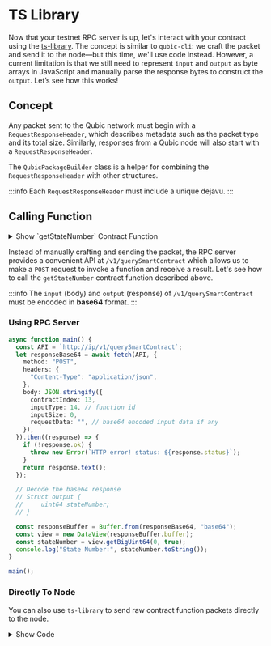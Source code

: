 # TS Library

Now that your testnet RPC server is up, let's interact with your contract using the [ts-library](https://www.npmjs.com/package/@qubic-lib/qubic-ts-library). The concept is similar to `qubic-cli`: we craft the packet and send it to the node—but this time, we'll use code instead. However, a current limitation is that we still need to represent `input` and `output` as byte arrays in JavaScript and manually parse the response bytes to construct the `output`. Let’s see how this works!

## Concept

Any packet sent to the Qubic network must begin with a `RequestResponseHeader`, which describes metadata such as the packet type and its total size. Similarly, responses from a Qubic node will also start with a `RequestResponseHeader`.

The `QubicPackageBuilder` class is a helper for combining the `RequestResponseHeader` with other structures.

:::info
Each `RequestResponseHeader` must include a unique dejavu.
:::

## Calling Function

<details>
<summary>Show `getStateNumber` Contract Function</summary>

```cpp
struct getStateNumber_input
{
};

struct getStateNumber_output
{
    uint64 stateNumber;
};

PUBLIC_FUNCTION(getStateNumber)
{
    output.stateNumber = state.stateNumber;
}
```

</details>

Instead of manually crafting and sending the packet, the RPC server provides a convenient API at `/v1/querySmartContract` which allows us to make a `POST` request to invoke a function and receive a result. Let's see how to call the `getStateNumber` contract function described above.

:::info
The `input` (body) and `output` (response) of `/v1/querySmartContract` must be encoded in **base64** format.
:::

### Using RPC Server

```ts
async function main() {
  const API = `http://ip/v1/querySmartContract`;
  let responseBase64 = await fetch(API, {
    method: "POST",
    headers: {
      "Content-Type": "application/json",
    },
    body: JSON.stringify({
      contractIndex: 13,
      inputType: 14, // function id
      inputSize: 0,
      requestData: "", // base64 encoded input data if any
    }),
  }).then((response) => {
    if (!response.ok) {
      throw new Error(`HTTP error! status: ${response.status}`);
    }
    return response.text();
  });

  // Decode the base64 response
  // Struct output {
  //     uint64 stateNumber;
  // }

  const responseBuffer = Buffer.from(responseBase64, "base64");
  const view = new DataView(responseBuffer.buffer);
  const stateNumber = view.getBigUint64(0, true);
  console.log("State Number:", stateNumber.toString());
}

main();
```

### Directly To Node

You can also use `ts-library` to send raw contract function packets directly to the node.

<details>
 <summary>Show Code</summary>   
```ts
async function main() {
    const peerAddress = '162.120.19.25';
    const connector = new QubicConnectorNode(31841);
    if (!connector) {
        console.error('Failed to create QubicConnectorNode instance.');
        return;
    }
    connector.connect(peerAddress);
    connector.onPeerConnected = () => {
        console.log('Connected to peer:', peerAddress);

        // First craft the RequestContractFunction package
        // This is a request to the contract at index 13, function ID 14 with no input (INPUT_SIZE = 0)
        const CONTRACT_INDEX = 13;
        const FUNCTION_ID = 14;
        const INPUT_SIZE = 0;
        const request = new RequestContractFunction(
            CONTRACT_INDEX,
            FUNCTION_ID,
            INPUT_SIZE
        );

        // craft the RequestResponseHeader package
        const header = new RequestResponseHeader(
            QubicPackageType.RequestContractFunction,
            request.getPackageSize()
        );
        header.randomizeDejaVu();

        // Now combine the header and request into a single package using QubicPackageBuilder
        const builder = new QubicPackageBuilder(header.getSize());
        builder.add(header);
        builder.add(request);
        const data = builder.getData();
        connector.sendPackage(data);
        console.log(
            "Called contract function with ID",
            FUNCTION_ID,
            "on contract at index",
            CONTRACT_INDEX,
            "with input size",
            INPUT_SIZE,
            "to peer",
            peerAddress
        );
    };

    connector.onPackageReceived = (packageData) => {
        if (
            packageData.header.getType() !==
            QubicPackageType.RespondContractFunction
        ) {
            return;
        }
        let view = new DataView(packageData.payLoad.buffer);
        let statateNumber = view.getBigUint64(0, true);
        console.log('State Number: ', statateNumber.toString());
    };

}

main();

````
</details>


## Invoke Procedure

As discussed earlier, invoking a procedure is essentially sending a transaction. The `ts-library` provides classes to help build these transactions. Let’s explore how it works.

<details>
<summary>Show `setStateNumber` Contract Function</summary>

```cpp
struct setStateNumber_input
{
    uint64 stateNumber;
};

struct setStateNumber_output
{
    uint8 result;
};

PUBLIC_PROCEDURE(setStateNumber)
{
    if (input.stateNumber < state.stateNumber)
    {
        output.result = 1;
        return;
    }

    state.stateNumber = input.stateNumber;
    output.result = 0;
}
```

</details>

### Using RPC Server

```ts
async function main() {
    const BASE_URL = `http://162.120.18.27:8000/v1`;

    // Will be used to set the transaction target tick
    const getCurrentTick = async (): Promise<number> => {
        const response = await fetch(`${BASE_URL}/tick-info`);
        if (!response.ok) {
            throw new Error(`HTTP error! status: ${response.status}`);
        }
        let json = await response.json();
        return json.tickInfo.tick;
    };

    let helper = new QubicHelper();
    const seed = 'ghromhommngqxjokdlnyjkaoxmjbnwqneiikevfkxfncftudczluvcl';
    const publicKey = new PublicKey(
        (await helper.createIdPackage(seed)).publicKey
    );
    const CONTRACT_ADDRESS =
        'NAAAAAAAAAAAAAAAAAAAAAAAAAAAAAAAAAAAAAAAAAAAAAAAAAAAAAAAMAML';
    const SetStateNumberProcedure = 15; // The procedure ID for SetStateNumber

    // Create the payload buffer
    const payloadBuffer = new Uint8Array(8);
    const view = new DataView(payloadBuffer.buffer);
    const stateNumber = 2n; // Example state number to set
    view.setBigUint64(0, stateNumber, true); // Set the state number in the payload

    // Then wrap it to DynamicPayload
    let payLoad = new DynamicPayload(payloadBuffer.length);
    payLoad.setPayload(payloadBuffer);

    // Build the transaction
    const tx = new QubicTransaction()
        .setSourcePublicKey(publicKey)
        .setDestinationPublicKey(CONTRACT_ADDRESS) // A transfer should go to the CONTRACT_ADDRESS
        .setAmount(0) // SetStateNumber does not require any fee or cost
        .setTick((await getCurrentTick()) + 10) // Set the target tick
        .setInputType(SetStateNumberProcedure)
        .setPayload(payLoad); // The payload contains the state number;

    // Sign the tx
    let txBuffer = await tx.build(seed);

    // Convert to base64
    let txBase64 = Buffer.from(txBuffer).toString('base64');
    console.log('Transaction Base64:', txBase64);

    // Then now broadcast the transaction to the network
    const API = `${BASE_URL}/broadcast-transaction`;
    let response = await fetch(API, {
        method: 'POST',
        headers: {
            'Content-Type': 'application/json',
        },
        body: JSON.stringify({
            encodedTransaction: txBase64,
        }),
    });

    response = await response.json();
    console.log('Transaction broadcast response:', response);
    console.log("Target tick:", tx.tick);
}

main();
````

### Directly To Node

In case the RPC server is down, you can broadcast your transaction directly to the node.

<details>
<summary>Show Code</summary>

```ts
async function main() {
  const peerAddress = "162.120.18.27";
  const BASE_URL = `http://162.120.18.27:8000/v1`;

  const getCurrentTick = async (): Promise<number> => {
    const response = await fetch(`${BASE_URL}/tick-info`);
    if (!response.ok) {
      throw new Error(`HTTP error! status: ${response.status}`);
    }
    let json = await response.json();
    return json.tickInfo.tick;
  };

  let helper = new QubicHelper();
  const seed = "ghromhommngqxjokdlnyjkaoxmjbnwqneiikevfkxfncftudczluvcl";
  const publicKey = new PublicKey(
    (await helper.createIdPackage(seed)).publicKey
  );
  const CONTRACT_ADDRESS =
    "NAAAAAAAAAAAAAAAAAAAAAAAAAAAAAAAAAAAAAAAAAAAAAAAAAAAAAAAMAML";
  const SetStateNumberProcedure = 15; // The procedure ID for SetStateNumber

  const payloadBuffer = new Uint8Array(8);
  const view = new DataView(payloadBuffer.buffer);
  const stateNumber = 3n; // Example state number to set
  view.setBigUint64(0, stateNumber, true); // Set the state number in the payload

  let payLoad = new DynamicPayload(payloadBuffer.length);
  payLoad.setPayload(payloadBuffer);

  const tx = new QubicTransaction()
    .setSourcePublicKey(publicKey)
    .setDestinationPublicKey(CONTRACT_ADDRESS) // A transfer should go to the CONTRACT_ADDRESS
    .setAmount(0) // SetStateNumber does not require any fee or cost
    .setTick((await getCurrentTick()) + 10) // Set the target tick
    .setInputType(SetStateNumberProcedure)
    .setPayload(payLoad); // The payload contains the state number;

  let txBuffer = await tx.build(seed);
  const header = new RequestResponseHeader(
    QubicPackageType.BROADCAST_TRANSACTION,
    tx.getPackageSize()
  );
  header.randomizeDejaVu();
  const builder = new QubicPackageBuilder(header.getSize());
  builder.add(header);
  builder.addRaw(txBuffer);
  const data = builder.getData();

  let connector = new QubicConnectorNode(31841);
  connector.connect(peerAddress);
  connector.onPeerConnected = () => {
    if (connector.sendPackage(data)) {
      console.log("Transaction sent successfully to the node.");
      console.log("Target tick:", tx.tick);
    }
  };
}

main();
```

</details>

## References

For me details about `ts-libray` please see https://github.com/qubic/ts-library
